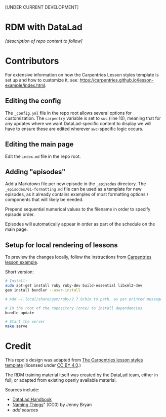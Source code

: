 [UNDER CURRENT DEVELOPMENT]

RDM with DataLad
================

*[description of repo content to follow]*

Contributors
============

For extensive information on how the Carpentries Lesson styles template
is set up and how to customize it, see: https://carpentries.github.io/lesson-example/index.html.

## Editing the config

The `_config.yml` file in the repo root allows several options for customization.
The `carpentry` variable is set to `swc` (line 10), meaning that for any updates where
we want DataLad-specific content to display we will have to ensure these are edited wherever `swc`-specific logic occurs.

## Editing the main page

Edit the `index.md` file in the repo root.

## Adding "episodes"

Add a Markdown file per new episode in the `_episodes` directory.
The `_episodes/01-formatting.md` file can be used as a template for new
episodes, as it already contains examples of most formatting options / 
components that will likely be needed.

Prepend sequential numerical values to the filename in order to specify
episode order.

Episodes will automatically appear in order as part of the schedule on
the main page.

## Setup for local rendering of lessons

To preview the changes locally, follow the instructions from
[Carpentries lesson example](https://carpentries.github.io/lesson-example/setup.html).

Short version:

```bash
# Install:
sudo apt-get install ruby ruby-dev build-essential libxml2-dev
gem install bundler --user-install

# Add ~/.local/share/gem/ruby/2.7.0/bin to path, as per printed message

# In the root of the repository (once) to install dependencies
bundle update

# Start the server
make serve
```


Credit
======

This repo's design was adapted from
[The Carpentries lesson styles template](https://github.com/carpentries/styles/)
(licensed under [CC BY 4.0](https://creativecommons.org/licenses/by/4.0/).)

The RDM training material itself was created by the DataLad team,
either in full, or adapted from existing openly available material.

Sources include:
- [DataLad Handbook](https://handbook.datalad.org)
- [Naming Things](http://www2.stat.duke.edu/~rcs46/lectures_2015/01-markdown-git/slides/naming-slides/naming-slides.pdf)" (CC0) by Jenny Bryan
- *add sources*
